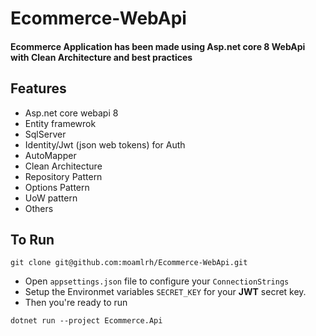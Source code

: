 # Ecommerce-WebApi
#### Ecommerce Application has been made using Asp.net core 8 WebApi with Clean Architecture and best practices


## Features 
 - Asp.net core webapi 8
 - Entity framewrok 
 - SqlServer 
 - Identity/Jwt (json web tokens) for Auth
 - AutoMapper
 - Clean Architecture
 - Repository Pattern
 - Options Pattern
 - UoW pattern
 - Others

## To Run 
```
git clone git@github.com:moamlrh/Ecommerce-WebApi.git
```
- Open `appsettings.json` file to configure your `ConnectionStrings`
- Setup the Environmet variables `SECRET_KEY` for your **JWT** secret key.
- Then you're ready to run
```
dotnet run --project Ecommerce.Api
``` 
